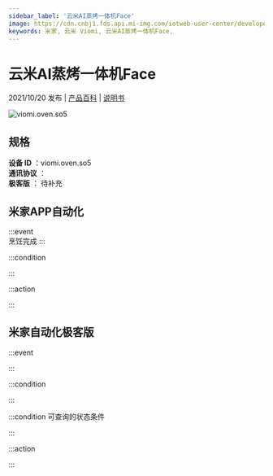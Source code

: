 ```yaml
---
sidebar_label: '云米AI蒸烤一体机Face'
image: https://cdn.cnbj1.fds.api.mi-img.com/iotweb-user-center/developer_1679048939265i2qhm6lp.png?GalaxyAccessKeyId=AKVGLQWBOVIRQ3XLEW&Expires=9223372036854775807&Signature=b8XXH/HVnUUKzGpUCAlWfTn+kYU=
keywords: 米家, 云米 Viomi, 云米AI蒸烤一体机Face, 
---
```

# 云米AI蒸烤一体机Face

2021/10/20 发布 | [产品百科](https://home.mi.com/webapp/content/baike/product/index.html?model=viomi.oven.so5/) | [说明书](https://home.mi.com/views/introduction.html?model=viomi.oven.so5&region=cn)

![viomi.oven.so5](https://cdn.cnbj1.fds.api.mi-img.com/iotweb-user-center/developer_1679048939265i2qhm6lp.png?GalaxyAccessKeyId=AKVGLQWBOVIRQ3XLEW&Expires=9223372036854775807&Signature=b8XXH/HVnUUKzGpUCAlWfTn+kYU=)

## 规格  
> 
**设备 ID** ：viomi.oven.so5  
**通讯协议** ：  
**极客版**  ： 待补充 


## 米家APP自动化  

:::event  
烹饪完成
:::

:::condition  

:::

:::action   

:::

## 米家自动化极客版  

:::event  

:::

:::condition  

:::

:::condition 可查询的状态条件  

:::

:::action  

:::

        
